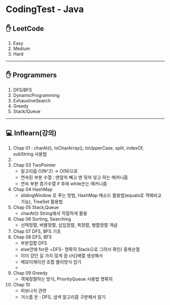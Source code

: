 # CodingTest - Java

## ✋ LeetCode
1. Easy
2. Medium
3. Hard
***

## ✋ Programmers
1. DFS/BFS
2. DynamicProgramming
3. ExhaustiveSearch
4. Greedy
5. Stack/Queue
***

## 💻 Inflearn(강의)
1. Chap 01 : charAt(i), toCharArray(), toUpperCase, split, indexOf, subString 사용법 
2. 
3. Chap 03 TwoPointer
   * 알고리즘 O(N^2) -> O(N)으로 
   * 연속된 부분 수열 : 맨앞꺼 빼고 맨 뒷꺼 넣고 하는 메커니즘
   * 연속 부분 증가수열 if 후에 while쓴는 메커니즘
4. Chap 04 HashMap
   * slidingWindow 로 푸는 방법, HashMap 메소드 활용법(equals로 객체비교 가능), TreeSet 활용법
5. Chap 05 Stack,Queue 
   * charAt(i) String에서 적절하게 활용
6. Chap 06 Sorting, Searching
   * 선택정렬, 버블정렬, 삽입정렬, 퀵정렬, 병합정렬 개념
7. Chap 07 DFS, BFS 기초 
8. Chap 08 DFS, BFS 
   * 부분집합 DFS 
   * else안에 for문 +DFS- 명확히 Stack으로 그려서 확인/ 중복순열
   * 이미 갔던 길 가지 않게 끔 ch[]배열 생성해서
   * 메모이제이션 조합 풀이방식 암기 
   * 
9. Chap 09 Greedy  
   * 객체정렬하는 방식, PriorityQueue 사용법 명확히 
10. Chap 10
    * 피보나치 관련
    * 거스름 돈 : DFS, 냅색 알고리즘 구분해서 알기
